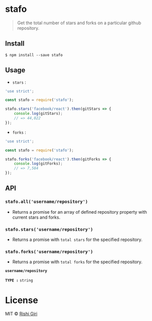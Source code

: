 # stafo

> Get the total number of stars and forks on a particular github repository.

## Install

```
$ npm install --save stafo
```

## Usage

- `stars` :

```js
'use strict';

const stafo = require('stafo');

stafo.stars('facebook/react').then(gitStars => {
	console.log(gitStars);
	// => 44,022
});
```

- `forks` :

```js
'use strict';

const stafo = require('stafo');

stafo.forks('facebook/react').then(gitForks => {
	console.log(gitForks);
	// => 7,584
});
```

## API

### __```stafo.all('username/repository')```__

- Returns a promise for an array of defined repository property with current stars and forks.


### __```stafo.stars('username/repository')```__

- Returns a promise with ```total stars``` for the specified repository.


### __```stafo.forks('username/repository')```__

- Returns a promise with ```total forks``` for the specified repository.


__```username/repository```__

__`TYPE :`__ `string`

# License

MIT &copy; [Rishi Giri](http://rishigiri.com)
